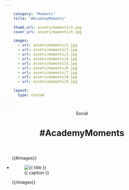 ```yaml
---

    category: "Moments"
    title: "#AcademyMoments"

    thumb_url: assets/moments/3.jpg
    cover_url: assets/moments/3.jpg

    images:
      - url: assets/moments/1.jpg
      - url: assets/moments/2.jpg
      - url: assets/moments/3.jpg
      - url: assets/moments/4.jpg
      - url: assets/moments/5.jpg
      - url: assets/moments/6.jpg
      - url: assets/moments/7.jpg
      - url: assets/moments/8.jpg
      - url: assets/moments/9.jpg

    layout:
      type: custom

---
```


<div class="content">
  <header>
    <span class="category">Social</span>
    <h1 class="title">#AcademyMoments</h1>
  </header>

  <ul class="polaroids">
  {{#images}}
    <li class="polaroid-wrap">
      <figure class="polaroid">
        <img data-media-id="images:{{ index }}" src="{{ url }}" alt="{{ title }}" title="{{ title }}">
        <figcaption>{{ caption }}</figcaption>
      </figure>
    </li>
  {{/images}}
  </ul>
</div>
